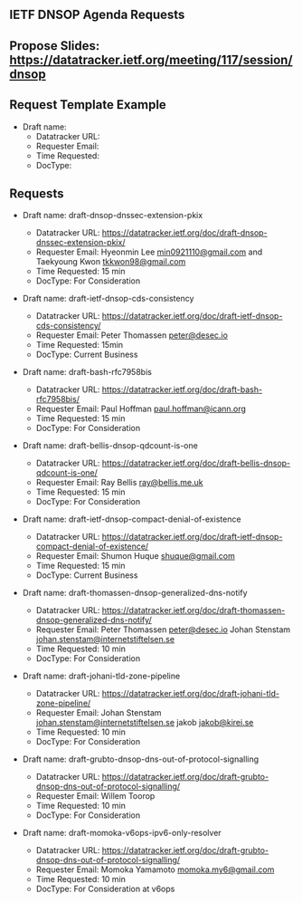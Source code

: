 ## IETF DNSOP Agenda Requests

## Propose Slides: https://datatracker.ietf.org/meeting/117/session/dnsop

## Request Template Example

*   Draft name:
    - Datatracker URL:
    - Requester Email:
    - Time Requested:
    - DocType:

## Requests

*   Draft name: draft-dnsop-dnssec-extension-pkix
    - Datatracker URL: https://datatracker.ietf.org/doc/draft-dnsop-dnssec-extension-pkix/
    - Requester Email: Hyeonmin Lee <min0921110@gmail.com> and Taekyoung Kwon <tkkwon98@gmail.com>
    - Time Requested: 15 min
    - DocType: For Consideration


*   Draft name: draft-ietf-dnsop-cds-consistency
    - Datatracker URL: https://datatracker.ietf.org/doc/draft-ietf-dnsop-cds-consistency/
    - Requester Email: Peter Thomassen <peter@desec.io>
    - Time Requested: 15min
    - DocType: Current Business


*   Draft name: draft-bash-rfc7958bis
    - Datatracker URL: https://datatracker.ietf.org/doc/draft-bash-rfc7958bis/
    - Requester Email: Paul Hoffman <paul.hoffman@icann.org>
    - Time Requested: 15 min
    - DocType: For Consideration


*   Draft name: draft-bellis-dnsop-qdcount-is-one
    - Datatracker URL: https://datatracker.ietf.org/doc/draft-bellis-dnsop-qdcount-is-one/
    - Requester Email: Ray Bellis <ray@bellis.me.uk>
    - Time Requested: 15 min
    - DocType: For Consideration


*   Draft name: draft-ietf-dnsop-compact-denial-of-existence
    - Datatracker URL: https://datatracker.ietf.org/doc/draft-ietf-dnsop-compact-denial-of-existence/
    - Requester Email:  Shumon Huque <shuque@gmail.com>
    - Time Requested: 15 min
    - DocType: Current Business


*   Draft name: draft-thomassen-dnsop-generalized-dns-notify
    - Datatracker URL: https://datatracker.ietf.org/doc/draft-thomassen-dnsop-generalized-dns-notify/
    - Requester Email:  Peter Thomassen <peter@desec.io> Johan Stenstam <johan.stenstam@internetstiftelsen.se>
    - Time Requested: 10 min
    - DocType: For Consideration


*   Draft name: draft-johani-tld-zone-pipeline
    - Datatracker URL: https://datatracker.ietf.org/doc/draft-johani-tld-zone-pipeline/
    - Requester Email: Johan Stenstam <johan.stenstam@internetstiftelsen.se>  jakob <jakob@kirei.se>
    - Time Requested: 10 min
    - DocType: For Consideration


*   Draft name: draft-grubto-dnsop-dns-out-of-protocol-signalling
    - Datatracker URL: https://datatracker.ietf.org/doc/draft-grubto-dnsop-dns-out-of-protocol-signalling/
    - Requester Email: Willem Toorop
    - Time Requested: 10 min
    - DocType: For Consideration

*   Draft name: draft-momoka-v6ops-ipv6-only-resolver
    - Datatracker URL: https://datatracker.ietf.org/doc/draft-grubto-dnsop-dns-out-of-protocol-signalling/
    - Requester Email: Momoka Yamamoto <momoka.my6@gmail.com>
    - Time Requested: 10 min
    - DocType: For Consideration at v6ops
